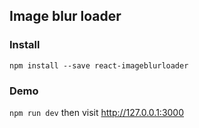 ## Image blur loader

### Install
`npm install --save react-imageblurloader`

### Demo
`npm run dev` then visit http://127.0.0.1:3000
